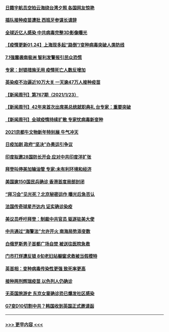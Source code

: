 #### [日籍宇航员空拍云海绕台湾夕照 各国网友惊艳](../pages/prog202/a103039115.md?t=01241751) 
#### [插队接种疫苗遭批 西班牙参谋长请辞](../pages/prog202/a103039100.md?t=01241751) 
#### [全球近亿人感染 中共病毒完整3D影像曝光](../pages/prog202/a103039082.md?t=01241751) 
#### [【疫情更新01.24】上海现多起“路倒”/变种病毒突破人类防线](../pages/prog202/a103034335.md?t=01241751) 
#### [7.1强震袭南极洲 智利发警报引民众恐慌](../pages/prog202/a103039073.md?t=01241751) 
#### [专家：封锁措施无用 疫情死亡人数反增加](../pages/prog202/a103039051.md?t=01241751) 
#### [英染疫不治逼近10万大关 一天逾47万人接种疫苗](../pages/prog202/a103038985.md?t=01241751) 
#### [【新闻周刊】第767期（2021/1/23）](../pages/prog202/a103038981.md?t=01241751) 
#### [【新闻周刊】42年来首次出席美总统就职典礼 台专家：重要突破](../pages/prog202/a103038943.md?t=01241751) 
#### [【新闻周刊】全球疫情持续扩散 专家忧病毒新变种](../pages/prog202/a103038946.md?t=01241751) 
#### [2021京都牛文物新年特别展 牛气冲天](../pages/prog202/a103038817.md?t=01241751) 
#### [日疫加剧  政府“坚决”办奥运引争议](../pages/prog202/a103038821.md?t=01241751) 
#### [印度拟邀28国防长开会 应对中共印度洋扩张](../pages/prog202/a103038819.md?t=01241751) 
#### [拜登叫停美加输油管 专家:未有利环境和经济](../pages/prog202/a103038698.md?t=01241751) 
#### [美国逾150国民兵确诊 香港首度局部封闭](../pages/prog202/a103038704.md?t=01241751) 
#### [“拜习会”见光死？北京秘密运作 曝光后急否认](../pages/prog202/a103038585.md?t=01241751) 
#### [法国传奇球星齐达内 证实确诊染疫](../pages/prog202/a103038495.md?t=01241751) 
#### [美议员呼吁拜登：制裁中共官员 驱逐驻美大使](../pages/prog202/a103038475.md?t=01241751) 
#### [中共通过“海警法”允许开火 南海局势添变数](../pages/prog202/a103038452.md?t=01241751) 
#### [白俄罗斯男子首都广场自焚 被送往医院急救](../pages/prog202/a103038446.md?t=01241751) 
#### [门市打烊遭反锁 8旬老妇站橱窗求救被当假模特](../pages/prog202/a103038441.md?t=01241751) 
#### [英首相：变种病毒传染性更强 致死率更高](../pages/prog202/a103038333.md?t=01241751) 
#### [接种两剂辉瑞疫苗 以色列人仍确诊](../pages/prog202/a103038321.md?t=01241751) 
#### [无英国旅游史 东京女童确诊恐已爆发社区感染](../pages/prog202/a103038303.md?t=01241751) 
#### [G7变D10切割中共？韩国收到英国正式邀请函](../pages/prog202/a103038113.md?t=01241751) 

----
#### [ >>> 更早内容 <<< ](../indexes/prog202-earlier.md)
